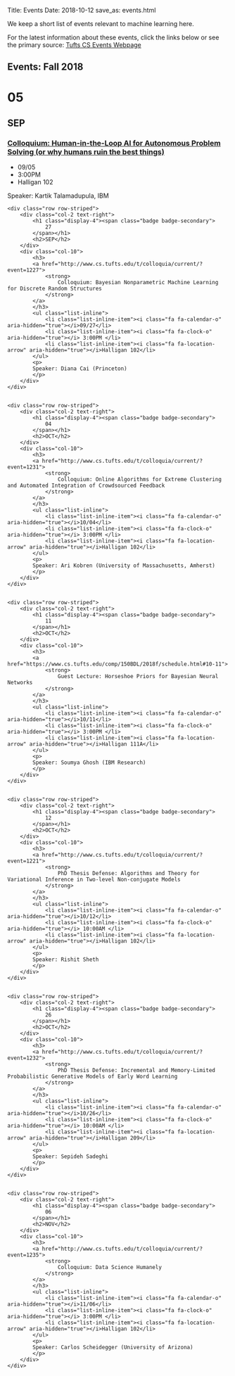 Title: Events
Date: 2018-10-12
save_as: events.html

<!-- THIS PAGE SRC IS AUTO GENERATED. At terminal: $ make events -->


We keep a short list of events relevant to machine learning here.

For the latest information about these events, click the links below or see the primary source: <a href="https://engineering.tufts.edu/cs/events">Tufts CS Events Webpage</a>



<h2><a name='fall-2018'>Events: Fall 2018</a></h2>


<div class="container">
    <div class="row row-striped">
        <div class="col-2 text-right">
            <h1 class="display-4"><span class="badge badge-secondary">
                05
            </span></h1>
            <h2>SEP</h2>
        </div>
        <div class="col-10">
            <h3>
            <a href="http://www.cs.tufts.edu/t/colloquia/current/?event=1223">
                <strong>
                    Colloquium: Human-in-the-Loop AI for Autonomous Problem Solving (or why humans ruin the best things)
                </strong>
            </a>
            </h3>
            <ul class="list-inline">
                <li class="list-inline-item"><i class="fa fa-calendar-o" aria-hidden="true"></i>09/05</li>
                <li class="list-inline-item"><i class="fa fa-clock-o" aria-hidden="true"></i> 3:00PM </li>
                <li class="list-inline-item"><i class="fa fa-location-arrow" aria-hidden="true"></i>Halligan 102</li>
            </ul>
            <p>
            Speaker: Kartik Talamadupula, IBM
            </p>
        </div>
    </div>


    <div class="row row-striped">
        <div class="col-2 text-right">
            <h1 class="display-4"><span class="badge badge-secondary">
                27
            </span></h1>
            <h2>SEP</h2>
        </div>
        <div class="col-10">
            <h3>
            <a href="http://www.cs.tufts.edu/t/colloquia/current/?event=1227">
                <strong>
                    Colloquium: Bayesian Nonparametric Machine Learning for Discrete Random Structures
                </strong>
            </a>
            </h3>
            <ul class="list-inline">
                <li class="list-inline-item"><i class="fa fa-calendar-o" aria-hidden="true"></i>09/27</li>
                <li class="list-inline-item"><i class="fa fa-clock-o" aria-hidden="true"></i> 3:00PM </li>
                <li class="list-inline-item"><i class="fa fa-location-arrow" aria-hidden="true"></i>Halligan 102</li>
            </ul>
            <p>
            Speaker: Diana Cai (Princeton)
            </p>
        </div>
    </div>


    <div class="row row-striped">
        <div class="col-2 text-right">
            <h1 class="display-4"><span class="badge badge-secondary">
                04
            </span></h1>
            <h2>OCT</h2>
        </div>
        <div class="col-10">
            <h3>
            <a href="http://www.cs.tufts.edu/t/colloquia/current/?event=1231">
                <strong>
                    Colloquium: Online Algorithms for Extreme Clustering and Automated Integration of Crowdsourced Feedback
                </strong>
            </a>
            </h3>
            <ul class="list-inline">
                <li class="list-inline-item"><i class="fa fa-calendar-o" aria-hidden="true"></i>10/04</li>
                <li class="list-inline-item"><i class="fa fa-clock-o" aria-hidden="true"></i> 3:00PM </li>
                <li class="list-inline-item"><i class="fa fa-location-arrow" aria-hidden="true"></i>Halligan 102</li>
            </ul>
            <p>
            Speaker: Ari Kobren (University of Massachusetts, Amherst)
            </p>
        </div>
    </div>


    <div class="row row-striped">
        <div class="col-2 text-right">
            <h1 class="display-4"><span class="badge badge-secondary">
                11
            </span></h1>
            <h2>OCT</h2>
        </div>
        <div class="col-10">
            <h3>
            <a href="https://www.cs.tufts.edu/comp/150BDL/2018f/schedule.html#10-11">
                <strong>
                    Guest Lecture: Horseshoe Priors for Bayesian Neural Networks
                </strong>
            </a>
            </h3>
            <ul class="list-inline">
                <li class="list-inline-item"><i class="fa fa-calendar-o" aria-hidden="true"></i>10/11</li>
                <li class="list-inline-item"><i class="fa fa-clock-o" aria-hidden="true"></i> 3:00PM </li>
                <li class="list-inline-item"><i class="fa fa-location-arrow" aria-hidden="true"></i>Halligan 111A</li>
            </ul>
            <p>
            Speaker: Soumya Ghosh (IBM Research)
            </p>
        </div>
    </div>


    <div class="row row-striped">
        <div class="col-2 text-right">
            <h1 class="display-4"><span class="badge badge-secondary">
                12
            </span></h1>
            <h2>OCT</h2>
        </div>
        <div class="col-10">
            <h3>
            <a href="http://www.cs.tufts.edu/t/colloquia/current/?event=1221">
                <strong>
                    PhD Thesis Defense: Algorithms and Theory for Variational Inference in Two-level Non-conjugate Models
                </strong>
            </a>
            </h3>
            <ul class="list-inline">
                <li class="list-inline-item"><i class="fa fa-calendar-o" aria-hidden="true"></i>10/12</li>
                <li class="list-inline-item"><i class="fa fa-clock-o" aria-hidden="true"></i> 10:00AM </li>
                <li class="list-inline-item"><i class="fa fa-location-arrow" aria-hidden="true"></i>Halligan 102</li>
            </ul>
            <p>
            Speaker: Rishit Sheth
            </p>
        </div>
    </div>


    <div class="row row-striped">
        <div class="col-2 text-right">
            <h1 class="display-4"><span class="badge badge-secondary">
                26
            </span></h1>
            <h2>OCT</h2>
        </div>
        <div class="col-10">
            <h3>
            <a href="http://www.cs.tufts.edu/t/colloquia/current/?event=1232">
                <strong>
                    PhD Thesis Defense: Incremental and Memory-Limited Probabilistic Generative Models of Early Word Learning
                </strong>
            </a>
            </h3>
            <ul class="list-inline">
                <li class="list-inline-item"><i class="fa fa-calendar-o" aria-hidden="true"></i>10/26</li>
                <li class="list-inline-item"><i class="fa fa-clock-o" aria-hidden="true"></i> 10:00AM </li>
                <li class="list-inline-item"><i class="fa fa-location-arrow" aria-hidden="true"></i>Halligan 209</li>
            </ul>
            <p>
            Speaker: Sepideh Sadeghi
            </p>
        </div>
    </div>


    <div class="row row-striped">
        <div class="col-2 text-right">
            <h1 class="display-4"><span class="badge badge-secondary">
                06
            </span></h1>
            <h2>NOV</h2>
        </div>
        <div class="col-10">
            <h3>
            <a href="http://www.cs.tufts.edu/t/colloquia/current/?event=1235">
                <strong>
                    Colloquium: Data Science Humanely
                </strong>
            </a>
            </h3>
            <ul class="list-inline">
                <li class="list-inline-item"><i class="fa fa-calendar-o" aria-hidden="true"></i>11/06</li>
                <li class="list-inline-item"><i class="fa fa-clock-o" aria-hidden="true"></i> 3:00PM </li>
                <li class="list-inline-item"><i class="fa fa-location-arrow" aria-hidden="true"></i>Halligan 102</li>
            </ul>
            <p>
            Speaker: Carlos Scheidegger (University of Arizona)
            </p>
        </div>
    </div>

</div>
